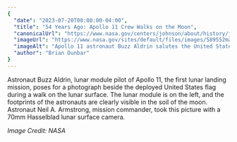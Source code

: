 ```yaml
---
{
  "date": "2023-07-20T08:00:00-04:00",
  "title": "54 Years Ago: Apollo 11 Crew Walks on the Moon",
  "canonicalUrl": "https://www.nasa.gov/centers/johnson/about/history/jsc50/as11-40-5875.html",
  "imageUrl": "https://www.nasa.gov/sites/default/files/images/589552main_as11-40-5875_full.jpg",
  "imageAlt": "Apollo 11 astronaut Buzz Aldrin salutes the United States flag during his moonwalk with Neil Armstrong on July 20, 1969.",
  "author": "Brian Dunbar"
}
---
```


Astronaut Buzz Aldrin, lunar module pilot of Apollo 11, the first lunar landing mission, poses for a photograph beside the deployed United States flag during a walk on the lunar surface. The lunar module is on the left, and the footprints of the astronauts are clearly visible in the soil of the moon. Astronaut Neil A. Armstrong, mission commander, took this picture with a 70mm Hasselblad lunar surface camera.

_Image Credit: NASA_
